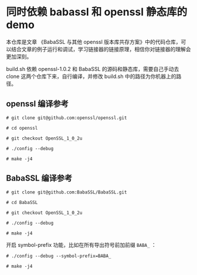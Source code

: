 # 同时依赖 babassl 和 openssl 静态库的 demo 


本仓库是文章 《BabaSSL 与其他 openssl 版本库共存方案》中的代码仓库，可以结合文章的例子运行和调试，学习链接器的链接原理，相信你对链接器的理解会更加深刻。

build.sh 依赖 openssl-1.0.2 和 BabaSSL 的源码和静态库，需要自己手动去 clone 这两个仓库下来，自行编译，并修改 build.sh 中的路径为你机器上的路径。

## openssl 编译参考

```
# git clone git@github.com:openssl/openssl.git

# cd openssl

# git checkout OpenSSL_1_0_2u

# ./config --debug

# make -j4
```

## BabaSSL 编译参考

```
# git clone git@github.com:BabaSSL/BabaSSL.git

# cd BabaSSL

# git checkout OpenSSL_1_0_2u

# ./config --debug

# make -j4
```

开启 symbol-prefix 功能，比如在所有导出符号前加前缀 `BABA_` ：

```
# ./config --debug --symbol-prefix=BABA_

# make -j4
```
